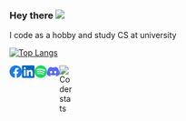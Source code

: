 ### Hey there <img src="https://media.giphy.com/media/hvRJCLFzcasrR4ia7z/giphy.gif" width="25px">

I code as a hobby and study CS at university

[![Top Langs](https://github-readme-stats.vercel.app/api/top-langs/?username=tomitheninja&layout=compact&theme=tokyonight&langs_count=10)](https://coderstats.net/github/#tomitheninja)

<a href="https://www.facebook.com/dr0p.database/"><img align="left" alt="Facebook" width="22px" src="assets/facebook.svg"></a>

<a href="https://linkedin.com/in/tomitheninja"><img align="left" alt="LinkedIn" width="22px" src="assets/linkedin.svg"></a>

<a href="https://open.spotify.com/user/t06m0g0z5ukih70fgy93er0d4?si=dbc3b25e207b42e2">
  <img align="left" alt="Spotify" width="22px" src="assets/spotify.svg" />
</a>

<a href="http://discordapp.com/users/335860149749153802"><img align="left" alt="Discord" width="22px" src="assets/discord.svg" /></a>

<a href="assets/coderstats.png"><img align="left" alt="Coder stats" width="22px" src="https://coderstats.net/github/#tomitheninja" /></a>

